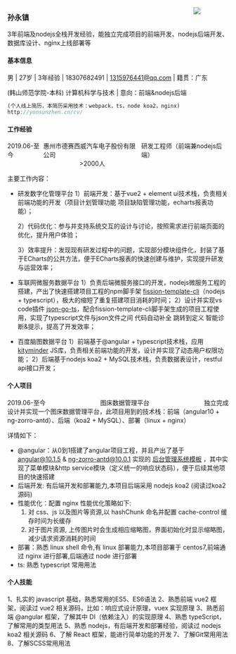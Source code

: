 <div>
    <span><h3>孙永镇</h3></span>
    <div style="float: right; margin-top: -50px; width: 80px;">
        <img src ="http://122.51.184.238/storage/files/1_1_收藏/2_51_avatar.jpeg"/>
    </div>
</div>
3年前端及nodejs全栈开发经验，能独立完成项目的前端开发、nodejs后端开发、数据库设计、nginx上线部署等




####  基本信息

男 |    27岁 |    3年经验 |    18307682491 |  1315976441@qq.com |  籍贯：广东

(韩山师范学院-本科) 计算机科学与技术 |    意向：前端&nodejs后端



```js
(个人线上简历，本简历采用技术：webpack，ts，node koa2，nginx)
http://yonsunzhen.cn/cv/
```



#### 工作经验

<div style="display: flex; justify-content: space-between;">
    <div>2019.06-至今</div>
    <div>
        <a href="https://www.desaysv.com/" style="text-decoration-line: none">惠州市德赛西威汽车电子股份有限公司</a>
        <div style="text-align: center;">>2000人</div>
    </div>
    <div>研发工程师（前端兼nodejs后端）</div>
</div>

主要工作内容：

- 研发数字化管理平台
  1）前端开发：基于vue2 + element ui技术栈，负责相关前端功能的开发（项目计划管理功能 项目缺陷管理功能，echarts报表功能）；

  2）代码优化：参与并支持系统交互的设计与讨论，按照需求进行前端页面的优化，提升用户体验；

  3）效率提升：发现现有研发过程中的问题，实现部分模块组件化，封装了基于ECharts的公共方法，便于ECharts报表的快速创建与维护，实现提升研发与运营效率；

  
  
- 车联网微服务数据平台
  1）负责后端微服务接口的开发，nodejs微服务工程的搭建，产出了快速搭建项目工程的npm脚手架 [fission-template-cli](https://www.npmjs.com/package/fission-template-cli)（nodejs + typescript），极大的缩短了重复搭建项目消耗的时间；
  2）设计并实现vs code插件 [json-go-ts](https://marketplace.visualstudio.com/items?itemName=yonsunzhen.json-go-ts)，配合fission-template-cli脚手架生成的项目工程使用，实现了typescript文件与json文件之间 代码自动补全 跳转到定义 智能诊断&提示，提高了开发效率；

  

- 百度脑图数据平台
	1）前端基于@angular + typescript技术栈，应用 [kityminder](https://github.com/fex-team/kityminder-core) JS库，负责相关前端功能的开发，设计并实现了动态用户权限功能；
	2）后端基于nodejs koa2 + MySQL技术栈，负责数据表设计，restful api接口开发；  
	
	



#### 个人项目

<div style="display: flex; justify-content: space-between;">
    <div>2019.06-至今</div>
    <div>
        <a href="http://www.yonsunzhen.cn/storage/#/files/all-files" style="text-decoration-line: none">图床数据管理平台</a>
    </div>
    <div>独立完成</div>
</div>
设计并实现一个图床数据管理平台，此项目用到的技术栈：前端（angular10 + ng-zorro-antd）、后端（koa2 + MySQL）、部署（linux + nginx）

详情如下：
- @angular：从0到1搭建了angular项目工程，并且产出了基于 angular@10.1.5 & ng-zorro-antd@10.0.1 实现的 [后台管理系统模板](https://github.com/YonSunZhen/ng-antd-admin) ，其中实现了菜单模块&http service模块（定义统一的响应状态码），便于后续其他项目的快速搭建
- 后端开发: 有后端开发和部署能力,本项目后端采用 nodejs koa2 (阅读过koa2源码)
- 性能优化：配置 nginx 性能优化策略如下:
	1) 对 css、js 以及图片等资源,以 hashChunk 命名并配置 cache-control 缓存时间为长缓存 
	2) 对于图片资源, 上传图片时会生成相应缩略图，界面初始化时显示缩略图，减少请求资源消耗的时间
- 部署：熟悉 linux shell 命令,有 linux 部署能力,本项目部署于 centos7,前端通过 nginx 进行部署,后端通过 node 进行部署  
- ts: 熟悉 typescript 常用用法



#### 个人技能
1、扎实的 javascript 基础，熟悉常用的ES5、ES6语法
2、熟悉前端 vue2 框架，阅读过 vue2 相关源码，比如：响应式设计原理，vuex 实现原理
3、熟悉前端 @angular 框架，了解其中 DI（依赖注入）的实现原理
4、熟悉 typeScript，了解常用的类型用法
5、熟悉 nodejs，有后端开发和部署经验，阅读过 nodejs koa2 相关源码
6、了解 React 框架，能进行简单功能的开发
7、了解Git常用用法 
8、了解SCSS常用用法